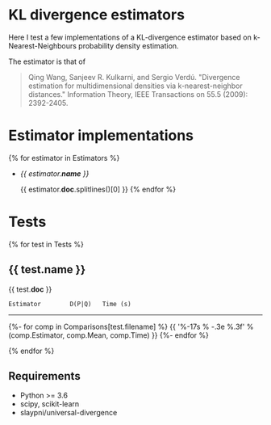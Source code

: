 # KL divergence estimators

Here I test a few implementations of a KL-divergence estimator
based on k-Nearest-Neighbours probability density estimation.

The estimator is that of 

> Qing Wang, Sanjeev R. Kulkarni, and Sergio Verdú. "Divergence estimation for multidimensional densities via k-nearest-neighbor distances." Information Theory, IEEE Transactions on 55.5 (2009): 2392-2405.

# Estimator implementations

{% for estimator in Estimators %}
 - *{{ estimator.__name__ }}*

   {{ estimator.__doc__.splitlines()[0] }}
{% endfor %}

# Tests

{% for test in Tests %}

## {{ test.name }}
{{ test.__doc__ }}

    Estimator        D(P|Q)   Time (s)
----------------- ---------- --------
{%- for comp in Comparisons[test.filename] %}
{{ '%-17s % -.3e %.3f' % (comp.Estimator, comp.Mean, comp.Time) }}
{%- endfor %}

{% endfor %}


## Requirements

- Python >= 3.6
- scipy, scikit-learn 
- slaypni/universal-divergence
